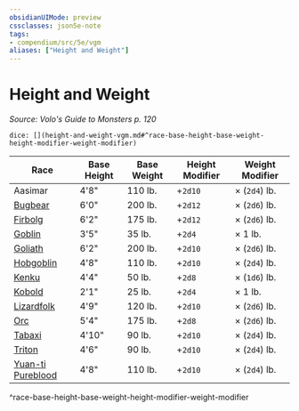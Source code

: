 ```yaml
---
obsidianUIMode: preview
cssclasses: json5e-note
tags:
- compendium/src/5e/vgm
aliases: ["Height and Weight"]
---
```

# Height and Weight
*Source: Volo's Guide to Monsters p. 120* 

`dice: [](height-and-weight-vgm.md#^race-base-height-base-weight-height-modifier-weight-modifier)`

| Race | Base Height | Base Weight | Height Modifier | Weight Modifier |
|------|-------------|-------------|-----------------|-----------------|
| Aasimar | 4'8" | 110 lb. | +`2d10` | × (`2d4`) lb. |
| [Bugbear](/2-Mechanics/CLI/races/bugbear-mpmm.md) | 6'0" | 200 lb. | +`2d12` | × (`2d6`) lb. |
| [Firbolg](/2-Mechanics/CLI/races/firbolg-mpmm.md) | 6'2" | 175 lb. | +`2d12` | × (`2d6`) lb. |
| [Goblin](/2-Mechanics/CLI/races/goblin-mpmm.md) | 3'5" | 35 lb. | +`2d4` | × 1 lb. |
| [Goliath](/2-Mechanics/CLI/races/goliath-mpmm.md) | 6'2" | 200 lb. | +`2d10` | × (`2d6`) lb. |
| [Hobgoblin](/2-Mechanics/CLI/races/hobgoblin-mpmm.md) | 4'8" | 110 lb. | +`2d10` | × (`2d4`) lb. |
| [Kenku](/2-Mechanics/CLI/races/kenku-mpmm.md) | 4'4" | 50 lb. | +`2d8` | × (`1d6`) lb. |
| [Kobold](/2-Mechanics/CLI/races/kobold-mpmm.md) | 2'1" | 25 lb. | +`2d4` | × 1 lb. |
| [Lizardfolk](/2-Mechanics/CLI/races/lizardfolk-mpmm.md) | 4'9" | 120 lb. | +`2d10` | × (`2d6`) lb. |
| [Orc](/2-Mechanics/CLI/races/orc-mpmm.md) | 5'4" | 175 lb. | +`2d8` | × (`2d6`) lb. |
| [Tabaxi](/2-Mechanics/CLI/races/tabaxi-mpmm.md) | 4'10" | 90 lb. | +`2d10` | × (`2d4`) lb. |
| [Triton](/2-Mechanics/CLI/races/triton-mpmm.md) | 4'6" | 90 lb. | +`2d10` | × (`2d4`) lb. |
| [Yuan-ti Pureblood](/2-Mechanics/CLI/races/yuan-ti-mpmm.md) | 4'8" | 110 lb. | +`2d10` | × (`2d4`) lb. |
^race-base-height-base-weight-height-modifier-weight-modifier
